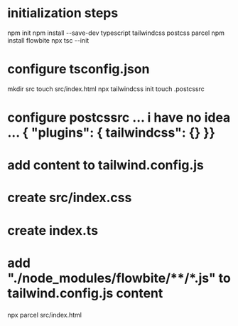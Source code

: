 # initialization steps

npm init
npm install --save-dev typescript tailwindcss postcss parcel
npm install flowbite
npx tsc --init
# configure tsconfig.json
mkdir src
touch src/index.html
npx tailwindcss init
touch .postcssrc
# configure postcssrc ... i have no idea ... {  "plugins": {    tailwindcss": {}  }}

# add content to tailwind.config.js
# create src/index.css
# create index.ts
# add "./node_modules/flowbite/**/*.js" to tailwind.config.js content

#####

npx parcel src/index.html

